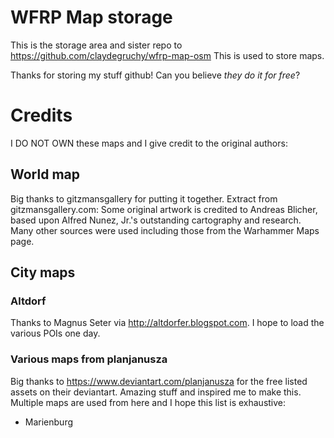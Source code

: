 # WFRP Map storage
This is the storage area and sister repo to 
https://github.com/claydegruchy/wfrp-map-osm
This is used to store maps.

Thanks for storing my stuff github! Can you believe _they do it for free_?

# Credits
I DO NOT OWN these maps and I give credit to the original authors:
## World map
Big thanks to gitzmansgallery for putting it together. Extract from gitzmansgallery.com:
Some original artwork is credited to Andreas Blicher, based upon Alfred Nunez, Jr.'s outstanding cartography and research. Many other sources were used including those from the Warhammer Maps page.

## City maps

### Altdorf
Thanks to Magnus Seter via http://altdorfer.blogspot.com. I hope to load the various POIs one day.

### Various maps from planjanusza
Big thanks to https://www.deviantart.com/planjanusza for the free listed assets on their deviantart. Amazing stuff and inspired me to make this. Multiple maps are used from here and I hope this list is exhaustive:
- Marienburg